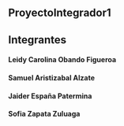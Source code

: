 ## ProyectoIntegrador1
## Integrantes 
#### **Leidy Carolina Obando Figueroa**
#### **Samuel Aristizabal Alzate**
#### **Jaider España Patermina**
#### **Sofia Zapata Zuluaga**
